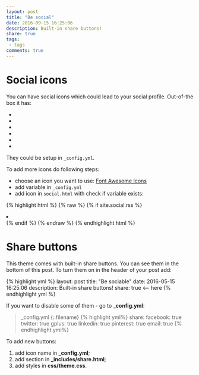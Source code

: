 ```yaml
---
layout: post
title: "Be social"
date: 2016-09-15 16:25:06
description: Built-in share buttons!
share: true
tags:
 - tags
comments: true
---
```


# Social icons

You can have social icons which could lead to your social profile.
Out-of-the box it has: 

<ul class="social-media">
  <li>
    <a title="Github"
      href="https://github.com/{{ site.social.github }}"
      target="_blank"><i class="fab fa-github fa-2x"></i></a>
  </li>
  <li>
    <a title="StackOverflow"
      href="http://stackoverflow.com/users/1252056/{{ site.social.stackoverflow }}"
      target="_blank"><i class="fab fa-stack-overflow fa-2x"></i></a>
  </li>
  <li>
    <a title="LinkedIn"
      href="https://www.linkedin.com/in/{{ site.social.linkedin }}"
      target="_blank"><i class="fab fa-linkedin fa-2x"></i></a>
  </li>
  <li>
    <a title="Instagram"
      href="https://instagram.com/{{ site.social.instagram }}"
      target="_blank"><i class="fab fa-instagram fa-2x"></i></a>
  </li>
  <li>
    <a title="Last.fm"
      href="http://lastfm.com/user/{{ site.social.lastfm }}"
      target="_blank"><i class="fab fa-lastfm fa-2x"></i></a>
  </li>
  <li>
    <a title="RSS"
      href="{{site.url}}/{{ site.social.rss }}"
      target="_blank"><i class="fa fa-rss fa-2x"></i></a>
  </li>
</ul>

They could be setup in `_config.yml`.

To add more icons do following steps:

 - choose an icon you want to use: [Font Awesome Icons](https://fortawesome.github.io/Font-Awesome/icons/)
 - add variable in `_config.yml`
 - add icon in `social.html` with check if variable exists:
 
{% highlight html %}
{% raw %}
{% if site.social.rss %}
  <li>
    <a title="{{ site.social.<your_social_variable> }}" 
       href="{{site.url}}/{{ site.social.<your_social_variable> }}" 
       target="_blank"><font_awesome_icon></i></a>
  </li>
{% endif %}
{% endraw %}
{% endhighlight html %}


# Share buttons

This theme comes with built-in share buttons. You can see them in the bottom of this post.
To turn them on in the header of your post add:

{% highlight yml %}
layout: post
title: "Be sociable"
date: 2016-05-15 16:25:06
description: Built-in share buttons!
share: true <-- here
{% endhighlight yml %}

If you want to disable some of them - go to **_config.yml**:

>_config.yml
{:.filename}
{% highlight yml%}
share:
  facebook: true
  twitter: true
  gplus: true
  linkedin: true
  pinterest: true
  email: true
{% endhighlight yml%}

To add new buttons:

1. add icon name in **_config.yml**;
2. add section in **_includes/share.html**;
3. add styles in **css/theme.css**.
